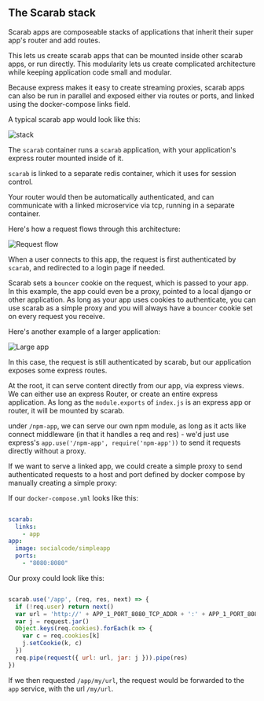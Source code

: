 The Scarab stack
---

Scarab apps are composeable stacks of applications that inherit their super app's router and add routes.

This lets us create scarab apps that can be mounted inside other scarab apps, or run directly. This modularity lets us create complicated architecture while keeping application code small and modular.

Because express makes it easy to create streaming proxies, scarab apps can also be run in parallel and exposed either via routes or ports, and linked using the docker-compose links field.

A typical scarab app would look like this:

![stack](http://oi.pxfx.io/1O2P2e0m2W2O/Image%202016-01-13%20at%2012.04.25%20PM.png)

The `scarab` container runs a `scarab` application, with your application's express router mounted inside of it.

`scarab` is linked to a separate redis container, which it uses for session control.

Your router would then be automatically authenticated, and can communicate with a linked microservice via tcp, running in a separate container.

Here's how a request flows through this architecture:

![Request flow](http://oi.pxfx.io/1R322c0P1E2f/Image%202016-01-13%20at%2012.15.40%20PM.png)

When a user connects to this app, the request is first authenticated by `scarab`, and redirected to a login page if needed.

Scarab sets a `bouncer` cookie on the request, which is passed to your app. In this example, the app could even be a proxy, pointed to a local django or other application. As long as your app uses cookies to authenticate, you can use scarab as a simple proxy and you will always have a `bouncer` cookie set on every request you receive.

Here's another example of a larger application:

![Large app](http://oi.pxfx.io/1O10251m1C2c/Image%202016-01-13%20at%2012.14.16%20PM.png)

In this case, the request is still authenticated by scarab, but our application exposes some express routes.

At the root, it can serve content directly from our app, via express views. We can either use an express Router, or create an entire express application. As long as the `module.exports` of `index.js` is an express app or router, it will be mounted by scarab.

under `/npm-app`, we can serve our own npm module, as long as it acts like connect middleware (in that it handles a req and res) - we'd just use express's `app.use('/npm-app', require('npm-app'))` to send it requests directly without a proxy.

If we want to serve a linked app, we could create a simple proxy to send authenticated requests to a host and port defined by docker compose by manually creating a simple proxy:

If our `docker-compose.yml` looks like this:

```yaml

scarab:
  links:
    - app
app:
  image: socialcode/simpleapp
  ports:
    - "8080:8080"
```

Our proxy could look like this:

```javascript

scarab.use('/app', (req, res, next) => {
  if (!req.user) return next()
  var url = 'http://' + APP_1_PORT_8080_TCP_ADDR + ':' + APP_1_PORT_8080_TCP_PORT + req.url
  var j = request.jar()
  Object.keys(req.cookies).forEach(k => {
    var c = req.cookies[k]
    j.setCookie(k, c)
  })
  req.pipe(request({ url: url, jar: j })).pipe(res)
})
```

If we then requested `/app/my/url`, the request would be forwarded to the `app` service, with the url `/my/url`.
